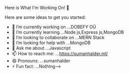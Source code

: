 Here is What I'm Working On! 👋

Here are some ideas to get you started:

- 🔭 I’m currently working on ...DOBEFY OÜ
- 🌱 I’m currently learning ...Node js,Express js,MongoDB
- 👯 I’m looking to collaborate on ...MERN Stack
- 🤔 I’m looking for help with ...MongoDB
- 💬 Ask me about ...Javascript
- 📫 How to reach me: ...https://sumanhalder.ml/
- 😄 Pronouns: ...sumanhalder
- ⚡ Fun fact: ...Nothing-->

